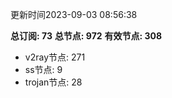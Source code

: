 更新时间2023-09-03 08:56:38

**总订阅: 73**
**总节点: 972**
**有效节点: 308**
- v2ray节点: 271
- ss节点: 9
- trojan节点: 28
